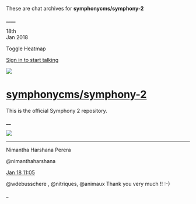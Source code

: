 These are chat archives for **symphonycms/symphony-2**

[__](/symphonycms/symphony-2/archives/2018/01/19)[__](/symphonycms/symphony-2/archives/2018/01/17)

18th  
Jan 2018

Toggle Heatmap

[Sign in to start talking](/login?action=login&button=archive-login)

![](https://avatars-02.gitter.im/group/iv/3/57542c45c43b8c601977197e?s=48)

#  [symphonycms/symphony-2](/symphonycms/symphony-2)

This is the official Symphony 2 repository.

[ __](/orgs/symphonycms/rooms "More symphonycms rooms")

![](https://avatars2.githubusercontent.com/u/10864598?v=4&s=30)

____

Nimantha Harshana Perera

@nimanthaharshana

[Jan 18
11:05](https://gitter.im/symphonycms/symphony-2?at=5a607f63b48e8c3566f60cd2)

@wdebusschere , @nitriques, @animaux Thank you very much !! :-)

_


